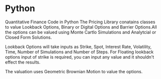 # Python
Quantitative Finance Code in Python
The Pricing Library conatains classes to value Lookback Options, Binary or Digital Options and Barrier Options.All the options can be valued using Monte Cartlo Simulations and Analytcial or Closed Form Solutions.

Lookback Options will take inputs as Strike, Spot, Interest Rate, Volatility, Time, Number of Simulations and Number of Steps. For Floating lookback options input of strike is required, you can input any value and it shouldn't effect the results.

The valuation uses Geometric Brownian Motion to value the options.
